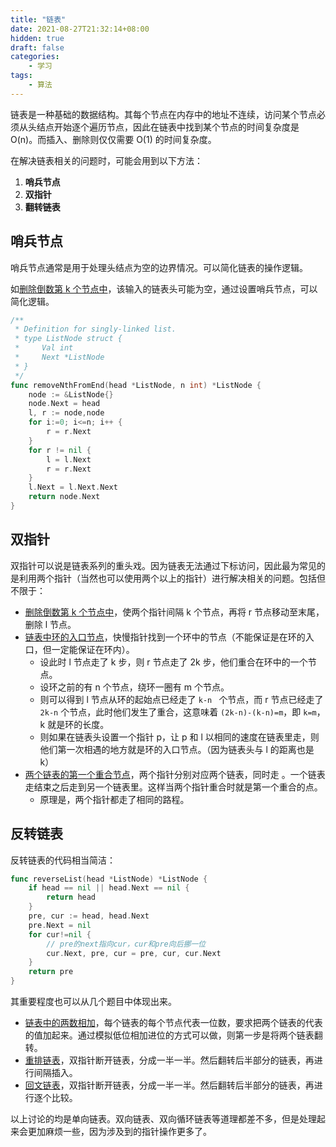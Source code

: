 ```yaml
---
title: "链表"
date: 2021-08-27T21:32:14+08:00
hidden: true
draft: false
categories:
    - 学习
tags: 
    - 算法
---
```


链表是一种基础的数据结构。其每个节点在内存中的地址不连续，访问某个节点必须从头结点开始逐个遍历节点，因此在链表中找到某个节点的时间复杂度是 O(n)。而插入、删除则仅仅需要 O(1) 的时间复杂度。

在解决链表相关的问题时，可能会用到以下方法：

1. **哨兵节点**
2. **双指针**
3. **翻转链表**

## 哨兵节点

哨兵节点通常是用于处理头结点为空的边界情况。可以简化链表的操作逻辑。

如[删除倒数第 k 个节点中](https://leetcode-cn.com/problems/SLwz0R/)，该输入的链表头可能为空，通过设置哨兵节点，可以简化逻辑。

```go
/**
 * Definition for singly-linked list.
 * type ListNode struct {
 *     Val int
 *     Next *ListNode
 * }
 */
func removeNthFromEnd(head *ListNode, n int) *ListNode {
    node := &ListNode{}
    node.Next = head
    l, r := node,node
    for i:=0; i<=n; i++ {
        r = r.Next
    }
    for r != nil {
        l = l.Next
        r = r.Next
    }
    l.Next = l.Next.Next
    return node.Next
}
```


## 双指针

双指针可以说是链表系列的重头戏。因为链表无法通过下标访问，因此最为常见的是利用两个指针（当然也可以使用两个以上的指针）进行解决相关的问题。包括但不限于：

- [删除倒数第 k 个节点中](https://leetcode-cn.com/problems/SLwz0R/)，使两个指针间隔 k 个节点，再将 r 节点移动至末尾，删除 l 节点。
- [链表中环的入口节点](https://leetcode-cn.com/problems/c32eOV/)，快慢指针找到一个环中的节点（不能保证是在环的入口，但一定能保证在环内）。
  - 设此时 l 节点走了 k 步，则 r 节点走了 2k 步，他们重合在环中的一个节点。
  - 设环之前的有 n 个节点，绕环一圈有 m 个节点。
  - 则可以得到 l 节点从环的起始点已经走了 `k-n ` 个节点，而 r 节点已经走了 `2k-n` 个节点，此时他们发生了重合，这意味着 `(2k-n)-(k-n)=m`，即 `k=m`，k 就是环的长度。
  - 则如果在链表头设置一个指针 p，让 p 和 l 以相同的速度在链表里走，则他们第一次相遇的地方就是环的入口节点。（因为链表头与 l 的距离也是 k）
- [两个链表的第一个重合节点](https://leetcode-cn.com/problems/3u1WK4/)，两个指针分别对应两个链表，同时走 。一个链表走结束之后走到另一个链表里。这样当两个指针重合时就是第一个重合的点。
  - 原理是，两个指针都走了相同的路程。

## 反转链表

反转链表的代码相当简洁：

```go
func reverseList(head *ListNode) *ListNode {
    if head == nil || head.Next == nil {
        return head
    }
    pre, cur := head, head.Next
    pre.Next = nil
    for cur!=nil {
        // pre的next指向cur，cur和pre向后挪一位
        cur.Next, pre, cur = pre, cur, cur.Next
    }
    return pre
}
```

其重要程度也可以从几个题目中体现出来。

- [链表中的两数相加](https://leetcode-cn.com/problems/lMSNwu/)，每个链表的每个节点代表一位数，要求把两个链表的代表的值加起来。通过模拟低位相加进位的方式可以做，则第一步是将两个链表翻转。
- [重排链表](https://leetcode-cn.com/problems/LGjMqU/)，双指针断开链表，分成一半一半。然后翻转后半部分的链表，再进行间隔插入。
- [回文链表](https://leetcode-cn.com/problems/aMhZSa/)，双指针断开链表，分成一半一半。然后翻转后半部分的链表，再进行逐个比较。

以上讨论的均是单向链表。双向链表、双向循环链表等道理都差不多，但是处理起来会更加麻烦一些，因为涉及到的指针操作更多了。